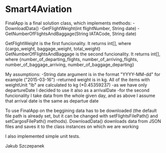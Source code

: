 # Smart4Aviation

FinalApp is a final solution class, which implements methods:
-DownloadData()
-GetFlightWeight(int flightNumber, String date)
-GetNumberOfFlightsAndBaggage(String IATACode, String date)

GetFlightWeight is the first funcionality. It returns int[], where {cargo_weight, baggage_weight, total_weight}
GetNumberOfFlightsAndBaggage is the second funcionality. It returns int[], where {number_of_departing_flights, number_of_arriving_flights, number_of_baggage_arriving, number_of_baggage_departing}


My assumptions:
-String date argument is in the format "YYYY-MM-dd" for example ("2015-03-16")
-returned weight is in kg. All of the items with weightUnit "lb" are calculated to kg (*0.45359237)
-as we have only departureDate I decided to use it also as a arrivalDate
-for the second funcionality I take data from the whole given day, and as above I assume that arrival date is the same as departue date


To use FinalApp on the beggining data has to be downloaded (the default file path is already set, but it can be changed with setFlightsFilePath() and setCargosFilePath() methods).
DownloadData() downloads data from JSON files and saves it to the class instances on which we are working



I also implemented simple unit tests.



Jakub Szczepanek
